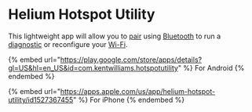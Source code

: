 # Helium Hotspot Utility

This lightweight app will allow you to [pair](../../../helium-glossary.md#pair) using [Bluetooth](../../../helium-glossary.md#bluetooth) to run a [diagnostic](../../../helium-glossary.md#diagnostic) or reconfigure your [Wi-Fi](../../../helium-glossary.md#wifi).

{% embed url="https://play.google.com/store/apps/details?gl=US&hl=en_US&id=com.kentwilliams.hotspotutility" %}
For Android
{% endembed %}

{% embed url="https://apps.apple.com/us/app/helium-hotspot-utility/id1527367455" %}
For iPhone
{% endembed %}
